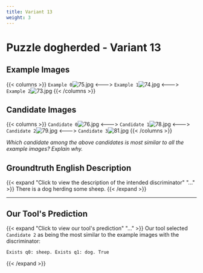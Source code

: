 ```yaml
---
title: Variant 13
weight: 3
---
```


# Puzzle dogherded - Variant 13

## Example Images
{{< columns >}}
`Example 0`![75.jpg](/natscene_data/images/75.jpg)
<--->
`Example 1`![74.jpg](/natscene_data/images/74.jpg)
<--->
`Example 2`![73.jpg](/natscene_data/images/73.jpg)
{{< /columns >}}

## Candidate Images
{{< columns >}}
`Candidate 0`![76.jpg](/natscene_data/images/76.jpg)
<--->
`Candidate 1`![78.jpg](/natscene_data/images/78.jpg)
<--->
`Candidate 2`![79.jpg](/natscene_data/images/79.jpg)
<--->
`Candidate 3`![81.jpg](/natscene_data/images/81.jpg)
{{< /columns >}}

*Which candidate among the above candidates is most similar to all the example images? Explain why.*

## Groundtruth English Description

{{< expand "Click to view the description of the intended discriminator" "..." >}}
There is a dog herding some sheep.
{{< /expand >}}

---



## Our Tool's Prediction

{{< expand "Click to view our tool's prediction" "..." >}}
Our tool selected `Candidate 2` as being the most similar to the example images with the discriminator:
```plaintext
Exists q0: sheep. Exists q1: dog. True
```
{{< /expand >}}
